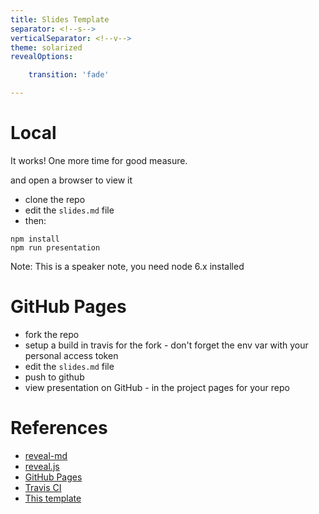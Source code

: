```yaml
---
title: Slides Template
separator: <!--s-->
verticalSeparator: <!--v-->
theme: solarized
revealOptions:

    transition: 'fade'

---
```


# Local

It works! One more time for good measure.

and open a browser to view it

* clone the repo
* edit the `slides.md` file
* then:

``` 
npm install
npm run presentation
```

Note: This is a speaker note, you need node 6.x installed

<!--s-->

# GitHub Pages

* fork the repo
* setup a build in travis for the fork - don't forget the env var with your personal access token
* edit the `slides.md` file
* push to github
* view presentation on GitHub - in the project pages for your repo

<!--v-->

# References

* [reveal-md](https://github.com/webpro/reveal-md)
* [reveal.js](http://lab.hakim.se/reveal-js)
* [GitHub Pages](https://pages.github.com)
* [Travis CI](https://travis-ci.org)
* [This template](https://github.com/martinmurphy/slidestemplate)

